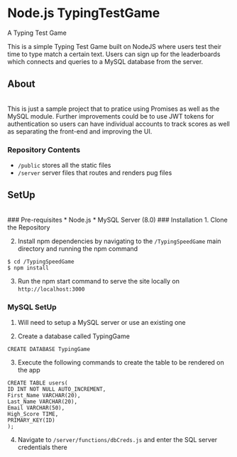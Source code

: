 # Node.js TypingTestGame
A Typing Test Game 

This is a simple Typing Test Game built on NodeJS where users test their time to type match a certain text. Users can sign up for the leaderboards which connects and queries to a MySQL database from the server. 

## About 
<br />
This is just a sample project that to pratice using Promises as well as the MySQL module. Further improvements could be to use JWT tokens for authentication so users can have individual accounts to track scores as well as separating the front-end and improving the UI. 

### Repository Contents
* `/public` stores all the static files 
* `/server` server files that routes and renders pug files 

## SetUp 
<br /> 
### Pre-requisites
* Node.js
* MySQL Server (8.0) 
### Installation
1. Clone the Repository

2. Install npm dependencies by navigating to the `/TypingSpeedGame` main directory and running the npm command 
```
$ cd /TypingSpeedGame
$ npm install
```

3. Run the npm start command to serve the site locally on `http://localhost:3000`

### MySQL SetUp
1. Will need to setup a MySQL server or use an existing one 

2. Create a database called TypingGame 
```
CREATE DATABASE TypingGame
```

3. Execute the following commands to create the table to be rendered on the app
```USE TypingGame 
CREATE TABLE users(
ID INT NOT NULL AUTO_INCREMENT,
First_Name VARCHAR(20), 
Last_Name VARCHAR(20), 
Email VARCHAR(50), 
High_Score TIME, 
PRIMARY_KEY(ID)
);
```

4. Navigate to `/server/functions/dbCreds.js` and enter the SQL server credentials there 







